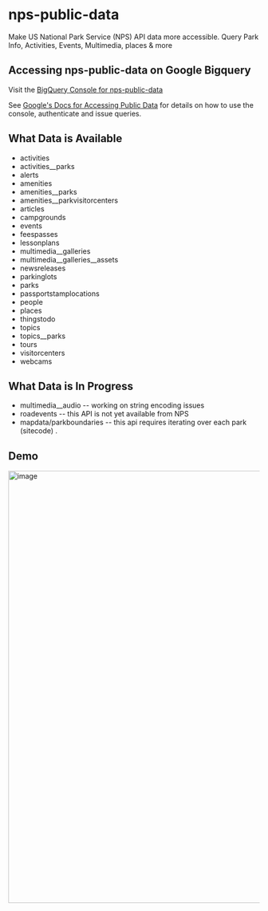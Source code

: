 # nps-public-data
Make US National Park Service (NPS) API data more accessible.  Query Park Info, Activities, Events, Multimedia, places &amp; more

## Accessing nps-public-data on Google Bigquery
Visit the [BigQuery Console for nps-public-data](https://console.cloud.google.com/bigquery?hl=en&project=nps-public-data&ws=!1m4!1m3!3m2!1snps-public-data!2snps_public_data) 

See [Google's Docs for Accessing Public Data](https://cloud.google.com/bigquery/public-data/) for details on how to use the console, authenticate and issue queries. 

## What Data is Available
* activities
* activities__parks
* alerts
* amenities
* amenities__parks
* amenities__parkvisitorcenters
* articles
* campgrounds
* events
* feespasses
* lessonplans
* multimedia__galleries
* multimedia__galleries__assets
* newsreleases
* parkinglots
* parks
* passportstamplocations
* people
* places
* thingstodo
* topics
* topics__parks
* tours
* visitorcenters
* webcams

## What Data is In Progress
* multimedia__audio -- working on string encoding issues
* roadevents -- this API is not yet available from NPS
* mapdata/parkboundaries -- this api requires iterating over each park (sitecode) . 

## Demo
<img width="867" alt="image" src="https://github.com/tonymet/nps-public-data/assets/397995/e46ca93f-134b-4eac-8387-65ac79fa9c2e">
